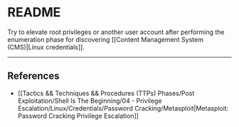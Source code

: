 # README

Try to elevate root privileges or another user account after performing the enumeration phase for discovering [[Content Management System (CMS)|Linux credentials]].

---
## References

- [[Tactics && Techniques && Procedures (TTPs) Phases/Post Exploitation/Shell Is The Beginning/04 - Privilege Escalation/Linux/Credentials/Password Cracking/Metasploit|Metasploit: Password Cracking Privilege Escalation]]